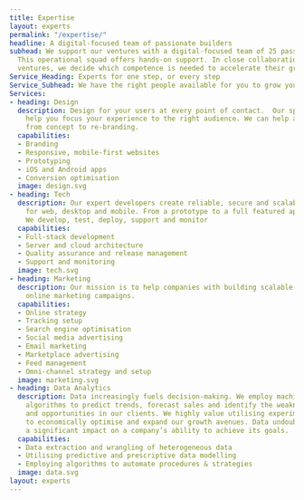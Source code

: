 ```yaml
---
title: Expertise
layout: experts
permalink: "/expertise/"
headline: A digital-focused team of passionate builders
subhead: We support our ventures with a digital-focused team of 25 passionate experts.
  This operational squad offers hands-on support. In close collaboration with our
  ventures, we decide which competence is needed to accelerate their growth.
Service_Heading: Experts for one step, or every step
Service_Subhead: We have the right people available for you to grow your company online.
Services:
- heading: Design
  description: Design for your users at every point of contact.  Our specialists can
    help you focus your experience to the right audience. We can help at any stage,
    from concept to re-branding.
  capabilities:
  - Branding
  - Responsive, mobile-first websites
  - Prototyping
  - iOS and Android apps
  - Conversion optimisation
  image: design.svg
- heading: Tech
  description: Our expert developers create reliable, secure and scalable applications
    for web, desktop and mobile. From a prototype to a full featured application.
    We develop, test, deploy, support and monitor
  capabilities:
  - Full-stack development
  - Server and cloud architecture
  - Quality assurance and release management
  - Support and monitoring
  image: tech.svg
- heading: Marketing
  description: Our mission is to help companies with building scalable and effective
    online marketing campaigns.
  capabilities:
  - Online strategy
  - Tracking setup
  - Search engine optimisation
  - Social media advertising
  - Email marketing
  - Marketplace advertising
  - Feed management
  - Omni-channel strategy and setup
  image: marketing.svg
- heading: Data Analytics
  description: Data increasingly fuels decision-making. We employ machine learning
    algorithms to predict trends, forecast sales and identify the weaknesses, strengths
    and opportunities in our clients. We highly value utilising experimental models
    to economically optimise and expand our growth avenues. Data undoubtedly can have
    a significant impact on a company’s ability to achieve its goals.
  capabilities:
  - Data extraction and wrangling of heterogeneous data
  - Utilising predictive and prescriptive data modelling
  - Employing algorithms to automate procedures & strategies
  image: data.svg
layout: experts
---
```

